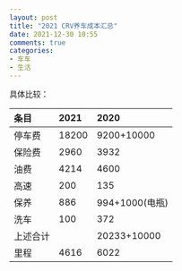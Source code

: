 ```yaml
---
layout: post
title: "2021 CRV养车成本汇总"
date: 2021-12-30 10:55
comments: true
categories:
- 车车
- 生活
---
```




具体比较：

| 条目     | 2021     |2020     |
| :------------- | :------------- |:------------- |
|   停车费     |  18200      | 9200+10000
|   保险费     |   2960     |  3932  
|   油费     |     4214   |   4600
|   高速     |     200   |   135
|   保养     |     886   |  994+1000(电瓶)  
|   洗车     |     100   |   372
|   上述合计     |    |      20233+10000  
|   里程     |      4616       |    6022





